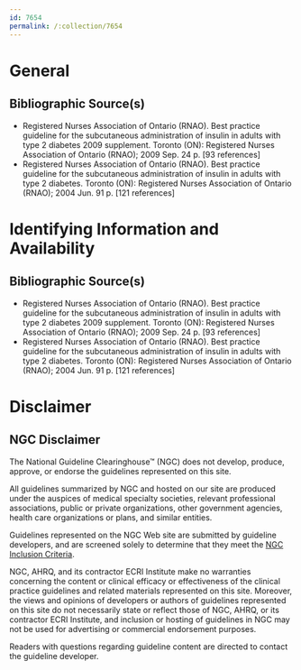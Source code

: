 ```yaml
---
id: 7654
permalink: /:collection/7654
---
```


# General

## Bibliographic Source(s)

- Registered Nurses Association of Ontario (RNAO). Best practice guideline for the subcutaneous administration of insulin in adults with type 2 diabetes 2009 supplement. Toronto (ON): Registered Nurses Association of Ontario (RNAO); 2009 Sep. 24 p. [93 references]
- Registered Nurses Association of Ontario (RNAO). Best practice guideline for the subcutaneous administration of insulin in adults with type 2 diabetes. Toronto (ON): Registered Nurses Association of Ontario (RNAO); 2004 Jun. 91 p. [121 references]

# Identifying Information and Availability

## Bibliographic Source(s)

- Registered Nurses Association of Ontario (RNAO). Best practice guideline for the subcutaneous administration of insulin in adults with type 2 diabetes 2009 supplement. Toronto (ON): Registered Nurses Association of Ontario (RNAO); 2009 Sep. 24 p. [93 references]
- Registered Nurses Association of Ontario (RNAO). Best practice guideline for the subcutaneous administration of insulin in adults with type 2 diabetes. Toronto (ON): Registered Nurses Association of Ontario (RNAO); 2004 Jun. 91 p. [121 references]

# Disclaimer

## NGC Disclaimer

The National Guideline Clearinghouse™ (NGC) does not develop, produce, approve, or endorse the guidelines represented on this site.

All guidelines summarized by NGC and hosted on our site are produced under the auspices of medical specialty societies, relevant professional associations, public or private organizations, other government agencies, health care organizations or plans, and similar entities.

Guidelines represented on the NGC Web site are submitted by guideline developers, and are screened solely to determine that they meet the [NGC Inclusion Criteria](/help-and-about/summaries/inclusion-criteria).

NGC, AHRQ, and its contractor ECRI Institute make no warranties concerning the content or clinical efficacy or effectiveness of the clinical practice guidelines and related materials represented on this site. Moreover, the views and opinions of developers or authors of guidelines represented on this site do not necessarily state or reflect those of NGC, AHRQ, or its contractor ECRI Institute, and inclusion or hosting of guidelines in NGC may not be used for advertising or commercial endorsement purposes.

Readers with questions regarding guideline content are directed to contact the guideline developer.

